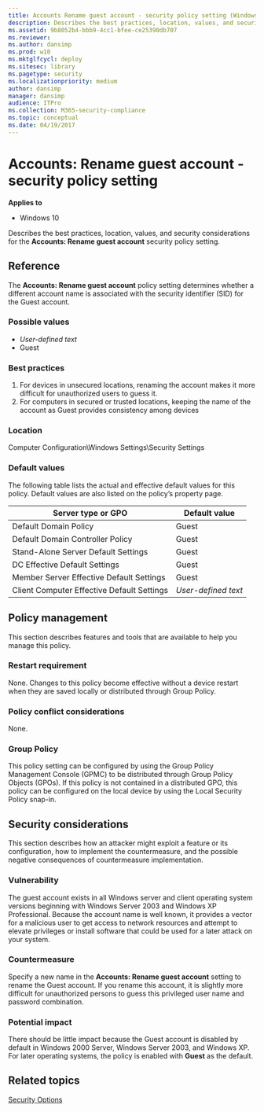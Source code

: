```yaml
---
title: Accounts Rename guest account - security policy setting (Windows 10)
description: Describes the best practices, location, values, and security considerations for the Accounts Rename guest account security policy setting.
ms.assetid: 9b8052b4-bbb9-4cc1-bfee-ce25390db707
ms.reviewer:
ms.author: dansimp
ms.prod: w10
ms.mktglfcycl: deploy
ms.sitesec: library
ms.pagetype: security
ms.localizationpriority: medium
author: dansimp
manager: dansimp
audience: ITPro
ms.collection: M365-security-compliance
ms.topic: conceptual
ms.date: 04/19/2017
---
```


# Accounts: Rename guest account - security policy setting

**Applies to**
-   Windows 10

Describes the best practices, location, values, and security considerations for the **Accounts: Rename guest account** security policy setting.

## Reference

The **Accounts: Rename guest account** policy setting determines whether a different account name is associated with the security identifier (SID) for the Guest account.

### Possible values

-   *User-defined text*
-   Guest

### Best practices

1.  For devices in unsecured locations, renaming the account makes it more difficult for unauthorized users to guess it.
2.  For computers in secured or trusted locations, keeping the name of the account as Guest provides consistency among devices

### Location

Computer Configuration\\Windows Settings\\Security Settings

### Default values

The following table lists the actual and effective default values for this policy. Default values are also listed on the policy’s property page.

| Server type or GPO | Default value |
| - | - |
| Default Domain Policy | Guest |
| Default Domain Controller Policy | Guest |
| Stand-Alone Server Default Settings | Guest |
| DC Effective Default Settings | Guest |
| Member Server Effective Default Settings | Guest |
| Client Computer Effective Default Settings | *User-defined text* |

## Policy management

This section describes features and tools that are available to help you manage this policy.

### Restart requirement

None. Changes to this policy become effective without a device restart when they are saved locally or distributed through Group Policy.

### Policy conflict considerations

None.

### Group Policy

This policy setting can be configured by using the Group Policy Management Console (GPMC) to be distributed through Group Policy Objects (GPOs). If this policy is not contained in a distributed GPO, this policy can be configured on the local device by using the Local Security Policy snap-in.

## Security considerations

This section describes how an attacker might exploit a feature or its configuration, how to implement the countermeasure, and the possible negative consequences of countermeasure implementation.

### Vulnerability

The guest account exists in all Windows server and client operating system versions beginning with Windows Server 2003 and Windows XP Professional. Because the account name is well known, it provides a vector for a malicious user to get access to network resources and attempt to elevate privileges
or install software that could be used for a later attack on your system.

### Countermeasure

Specify a new name in the **Accounts: Rename guest account** setting to rename the Guest account. If you rename this account, it is slightly more difficult for unauthorized persons to guess this privileged user name and password combination.

### Potential impact

There should be little impact because the Guest account is disabled by default in Windows 2000 Server, Windows Server 2003, and Windows XP. For later operating systems, the policy is enabled with **Guest** as the default.

## Related topics

[Security Options](security-options.md)


